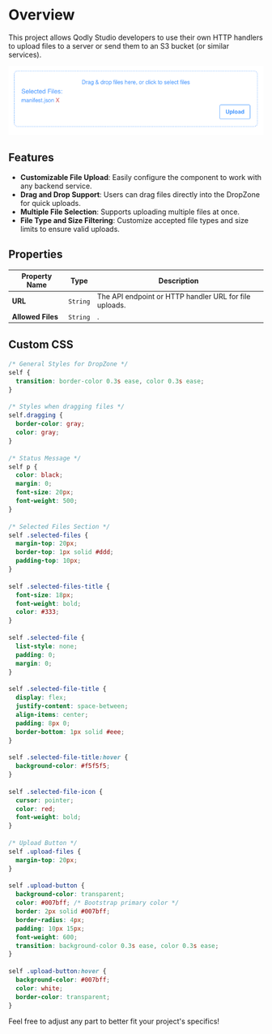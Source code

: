 # Overview

This project allows Qodly Studio developers to use their own HTTP handlers to upload files to a server or send them to an S3 bucket (or similar services).

![DropZone Component](public/dropZone.png)

## Features

- **Customizable File Upload**: Easily configure the component to work with any backend service.
- **Drag and Drop Support**: Users can drag files directly into the DropZone for quick uploads.
- **Multiple File Selection**: Supports uploading multiple files at once.
- **File Type and Size Filtering**: Customize accepted file types and size limits to ensure valid uploads.

## Properties

| **Property Name** | **Type** | **Description**                                        |
| ----------------- | -------- | ------------------------------------------------------ |
| **URL**           | `String` | The API endpoint or HTTP handler URL for file uploads. |
| **Allowed Files** | `String` | .                                                      |

## Custom CSS

```CSS
/* General Styles for DropZone */
self {
  transition: border-color 0.3s ease, color 0.3s ease;
}

/* Styles when dragging files */
self.dragging {
  border-color: gray;
  color: gray;
}

/* Status Message */
self p {
  color: black;
  margin: 0;
  font-size: 20px;
  font-weight: 500;
}

/* Selected Files Section */
self .selected-files {
  margin-top: 20px;
  border-top: 1px solid #ddd;
  padding-top: 10px;
}

self .selected-files-title {
  font-size: 18px;
  font-weight: bold;
  color: #333;
}

self .selected-file {
  list-style: none;
  padding: 0;
  margin: 0;
}

self .selected-file-title {
  display: flex;
  justify-content: space-between;
  align-items: center;
  padding: 8px 0;
  border-bottom: 1px solid #eee;
}

self .selected-file-title:hover {
  background-color: #f5f5f5;
}

self .selected-file-icon {
  cursor: pointer;
  color: red;
  font-weight: bold;
}

/* Upload Button */
self .upload-files {
  margin-top: 20px;
}

self .upload-button {
  background-color: transparent;
  color: #007bff; /* Bootstrap primary color */
  border: 2px solid #007bff;
  border-radius: 4px;
  padding: 10px 15px;
  font-weight: 600;
  transition: background-color 0.3s ease, color 0.3s ease;
}

self .upload-button:hover {
  background-color: #007bff;
  color: white;
  border-color: transparent;
}

```

Feel free to adjust any part to better fit your project's specifics!
